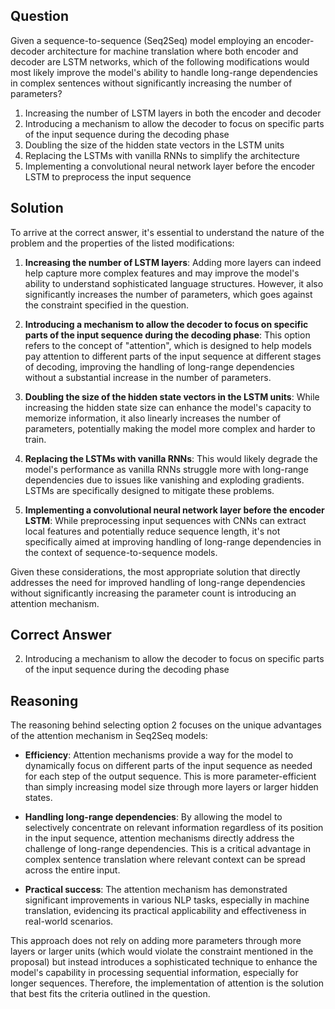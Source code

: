 ## Question
Given a sequence-to-sequence (Seq2Seq) model employing an encoder-decoder architecture for machine translation where both encoder and decoder are LSTM networks, which of the following modifications would most likely improve the model's ability to handle long-range dependencies in complex sentences without significantly increasing the number of parameters?

1. Increasing the number of LSTM layers in both the encoder and decoder
2. Introducing a mechanism to allow the decoder to focus on specific parts of the input sequence during the decoding phase
3. Doubling the size of the hidden state vectors in the LSTM units
4. Replacing the LSTMs with vanilla RNNs to simplify the architecture
5. Implementing a convolutional neural network layer before the encoder LSTM to preprocess the input sequence

## Solution

To arrive at the correct answer, it's essential to understand the nature of the problem and the properties of the listed modifications:

1. **Increasing the number of LSTM layers**: Adding more layers can indeed help capture more complex features and may improve the model's ability to understand sophisticated language structures. However, it also significantly increases the number of parameters, which goes against the constraint specified in the question.

2. **Introducing a mechanism to allow the decoder to focus on specific parts of the input sequence during the decoding phase**: This option refers to the concept of "attention", which is designed to help models pay attention to different parts of the input sequence at different stages of decoding, improving the handling of long-range dependencies without a substantial increase in the number of parameters.

3. **Doubling the size of the hidden state vectors in the LSTM units**: While increasing the hidden state size can enhance the model's capacity to memorize information, it also linearly increases the number of parameters, potentially making the model more complex and harder to train.

4. **Replacing the LSTMs with vanilla RNNs**: This would likely degrade the model's performance as vanilla RNNs struggle more with long-range dependencies due to issues like vanishing and exploding gradients. LSTMs are specifically designed to mitigate these problems.

5. **Implementing a convolutional neural network layer before the encoder LSTM**: While preprocessing input sequences with CNNs can extract local features and potentially reduce sequence length, it's not specifically aimed at improving handling of long-range dependencies in the context of sequence-to-sequence models.

Given these considerations, the most appropriate solution that directly addresses the need for improved handling of long-range dependencies without significantly increasing the parameter count is introducing an attention mechanism.

## Correct Answer

2. Introducing a mechanism to allow the decoder to focus on specific parts of the input sequence during the decoding phase

## Reasoning

The reasoning behind selecting option 2 focuses on the unique advantages of the attention mechanism in Seq2Seq models:

- **Efficiency**: Attention mechanisms provide a way for the model to dynamically focus on different parts of the input sequence as needed for each step of the output sequence. This is more parameter-efficient than simply increasing model size through more layers or larger hidden states.

- **Handling long-range dependencies**: By allowing the model to selectively concentrate on relevant information regardless of its position in the input sequence, attention mechanisms directly address the challenge of long-range dependencies. This is a critical advantage in complex sentence translation where relevant context can be spread across the entire input.

- **Practical success**: The attention mechanism has demonstrated significant improvements in various NLP tasks, especially in machine translation, evidencing its practical applicability and effectiveness in real-world scenarios.

This approach does not rely on adding more parameters through more layers or larger units (which would violate the constraint mentioned in the proposal) but instead introduces a sophisticated technique to enhance the model's capability in processing sequential information, especially for longer sequences. Therefore, the implementation of attention is the solution that best fits the criteria outlined in the question.
